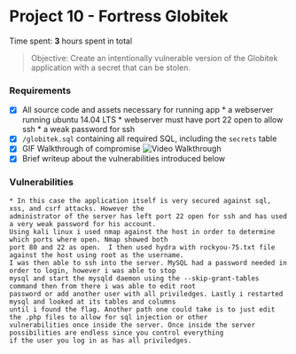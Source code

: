 # Project 10 - Fortress Globitek

Time spent: **3** hours spent in total

> Objective: Create an intentionally vulnerable version of the Globitek application with a secret that can be stolen.

### Requirements

- [X] All source code and assets necessary for running app
		* a webserver running ubuntu 14.04 LTS 
		* webserver must have port 22 open to allow ssh
		* a weak password for ssh 
- [X] `/globitek.sql` containing all required SQL, including the `secrets` table
- [X] GIF Walkthrough of compromise
	<img src='http://i.imgur.com/xQD0qqC.gif' title='Video Walkthrough' width='' alt='Video Walkthrough' />
- [X] Brief writeup about the vulnerabilities introduced below

### Vulnerabilities

	* In this case the application itself is very secured against sql, xss, and csrf attacks. However the 
	administrator of the server has left port 22 open for ssh and has used a very weak password for his account. 
	Using kali linux i used nmap against the host in order to determine which ports where open. Nmap showed both 
	port 80 and 22 as open.  I then used hydra with rockyou-75.txt file against the host using root as the username.
	I was then able to ssh into the server. MySQL had a password needed in order to login, however i was able to stop 
	mysql and start the mysqld daemon using the --skip-grant-tables command then from there i was able to edit root 
	password or add another user with all priviledges. Lastly i restarted mysql and looked at its tables and columns 
	until i found the flag. Another path one could take is to just edit the .php files to allow for sql injection or other
	vulnerabilities once inside the server. Once inside the server possibilities are endless since you control everything 
	if the user you log in as has all priviledges. 
